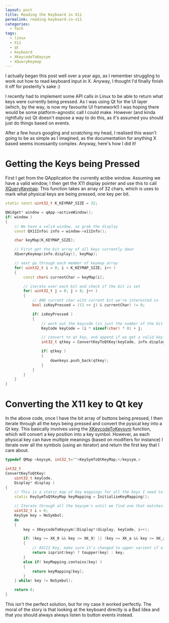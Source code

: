 ```yaml
---
layout: post
title: Reading the Keyboard in X11
permalink: reading-keyboard-in-x11
categories:
  - Tech
tags:
  - linux
  - X11
  - qt
  - keyboard
  - XKeycodeToKeysym
  - XQueryKeymap
---
```


I actually began this post well over a year ago, as I remember struggling to
work out how to read keyboard input in X. Anyway, I thought I'd finally finish
it off for posterity's sake :)

I recently had to implement some API calls in Linux to be able to return what
keys were currently being pressed. As I was using Qt for the UI layer (which, by
the way, is now my favourite UI framework!) I was hoping there would be some
platform-agnostic call I could make. However (and kinda rightfully so) Qt
doesn't expose a way to do this, as it's assumed you should just do things based
on events.

After a few hours googling and scratching my head, I realised this wasn't going
to be as simple as I imagined, as the documentation for anything X based seems
incessantly complex. Anyway, here's how I did it!

<!--more-->

# Getting the Keys being Pressed

First I get from the QApplication the currently actibe window. Assuming we have
a valid window, I then get the X11 display pointer and use this to call
[XQueryKeymap](http://www.unix.com/man-page/All/3/XQueryKeymap/ "XQueryKeymap").
This function takes an array of 32 chars, which is uses to mark what physical
keys are being pressed, one key per bit.

```cpp
static const uint32_t K_KEYMAP_SIZE = 32;

QWidget* window = qApp->activeWindow();
if( window )
{
    // We have a valid window, so grab the display
    const QX11Info& info = window->x11Info();

    char keyMap[K_KEYMAP_SIZE];

    // First get the bit array of all keys currently down
    XQueryKeymap(info.display(), keyMap);

    // next go through each member of keymap array
    for( uint32_t i = 0; i < K_KEYMAP_SIZE; i++ )
    {
        const char& currentChar = keyMap[i];

        // iterate over each bit and check if the bit is set
        for( uint32_t j = 0; j < 8; j++ )
        {
            // AND current char with current bit we're interested in
            bool isKeyPressed = ((1 << j) & currentChar) != 0;

            if( isKeyPressed )
            {
                // work out the keycode (is just the number of the bit that's set)
                KeyCode keyCode = (i * sizeof(char) * 8) + j;

                // convert to qt key, and append if we get a valid key
                int32_t qtkey = ConvertKeyToQtKey(keyCode, info.display());

                if( qtkey )
                {
                    downkeys.push_back(qtkey);
                }
            }
        }
    }
}
```

# Converting the X11 key to Qt key

In the above code, once I have the bit array of buttons being pressed, I then
iterate through all the keys being pressed and convert the pysical key into a Qt
key. This basically involves using the
[XKeycodeToKeysym](http://www.unix.com/man-page/all/3x/XKeycodeToKeysym "XKeycodeToKeysym")
function, which will convert a key position into a key symbol. However, as each
physical key can have multiple meanings (based on modifiers for instance) I
iterate over all the symbols (using an iterator) and return the first key that I
care about.

```cpp
typedef QMap <keysym, int32_t="">KeySymToQtKeyMap;</keysym,>

int32_t
ConvertKeyToQtKey(
    uint32_t keyCode,
    Display* display )
{
    // This is a static map of key mappings for all the keys I need to know about, which I initialize once
    static KeySymToQtKeyMap keyMapping = InitializeKeyMapping();

    // Iterate through all the keysym's until we find one that matches.
    uint32_t i = 0;
    KeySym key = NoSymbol;
    do
    {
        key = XKeycodeToKeysym((Display*)display, keyCode, i++);

        if( (key >= XK_0 && key <= XK_9) || (key >= XK_a && key <= XK_z) || (key == XK_space) )
        {
            // ASCII Key, make sure it's changed to upper varient if a char
            return isprint(key) ? toupper(key) : key;
        }
        else if( keyMapping.contains(key) )
        {
            return keyMapping[key];
        }
    } while( key != NoSymbol);

    return 0;
}
```

This isn't the perfect solution, but for my case it worked perfectly. The moral
of the story is that looking at the keyboard directly is a Bad Idea and that you
should always always listen to button events instead.
